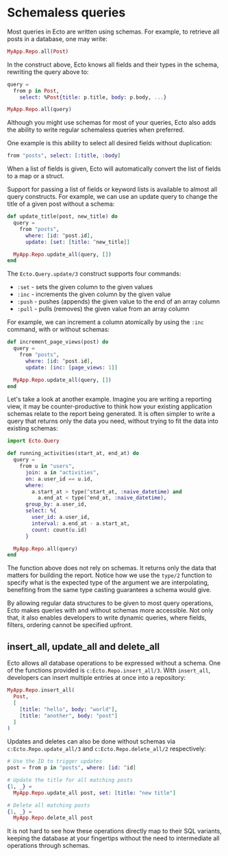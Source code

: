 # Schemaless queries

Most queries in Ecto are written using schemas. For example, to retrieve all posts in a database, one may write:

```elixir
MyApp.Repo.all(Post)
```

In the construct above, Ecto knows all fields and their types in the schema, rewriting the query above to:

```elixir
query =
  from p in Post,
    select: %Post{title: p.title, body: p.body, ...}

MyApp.Repo.all(query)
```

Although you might use schemas for most of your queries, Ecto also adds the ability to write regular schemaless queries when preferred.

One example is this ability to select all desired fields without duplication:

```elixir
from "posts", select: [:title, :body]
```

When a list of fields is given, Ecto will automatically convert the list of fields to a map or a struct.

Support for passing a list of fields or keyword lists is available to almost all query constructs. For example, we can use an update query to change the title of a given post without a schema:

```elixir
def update_title(post, new_title) do
  query =
    from "posts",
      where: [id: ^post.id],
      update: [set: [title: ^new_title]]

  MyApp.Repo.update_all(query, [])
end
```

The `Ecto.Query.update/3` construct supports four commands:

  * `:set` - sets the given column to the given values
  * `:inc` - increments the given column by the given value
  * `:push` - pushes (appends) the given value to the end of an array column
  * `:pull` - pulls (removes) the given value from an array column

For example, we can increment a column atomically by using the `:inc` command, with or without schemas:

```elixir
def increment_page_views(post) do
  query =
    from "posts",
      where: [id: ^post.id],
      update: [inc: [page_views: 1]]

  MyApp.Repo.update_all(query, [])
end
```

Let's take a look at another example. Imagine you are writing a reporting view, it may be counter-productive to think how your existing application schemas relate to the report being generated. It is often simpler to write a query that returns only the data you need, without trying to fit the data into existing schemas:

```elixir
import Ecto.Query

def running_activities(start_at, end_at) do
  query =
    from u in "users",
      join: a in "activities",
      on: a.user_id == u.id,
      where:
        a.start_at > type(^start_at, :naive_datetime) and
          a.end_at < type(^end_at, :naive_datetime),
      group_by: a.user_id,
      select: %{
        user_id: a.user_id,
        interval: a.end_at - a.start_at,
        count: count(u.id)
      }

  MyApp.Repo.all(query)
end
```

The function above does not rely on schemas. It returns only the data that matters for building the report. Notice how we use the `type/2` function to specify what is the expected type of the argument we are interpolating, benefiting from the same type casting guarantees a schema would give.

By allowing regular data structures to be given to most query operations, Ecto makes queries with and without schemas more accessible. Not only that, it also enables developers to write dynamic queries, where fields, filters, ordering cannot be specified upfront.

## insert_all, update_all and delete_all

Ecto allows all database operations to be expressed without a schema. One of the functions provided is `c:Ecto.Repo.insert_all/3`. With `insert_all`, developers can insert multiple entries at once into a repository:

```elixir
MyApp.Repo.insert_all(
  Post,
  [
    [title: "hello", body: "world"],
    [title: "another", body: "post"]
  ]
)
```

Updates and deletes can also be done without schemas via `c:Ecto.Repo.update_all/3` and `c:Ecto.Repo.delete_all/2` respectively:

```elixir
# Use the ID to trigger updates
post = from p in "posts", where: [id: ^id]

# Update the title for all matching posts
{1, _} =
  MyApp.Repo.update_all post, set: [title: "new title"]

# Delete all matching posts
{1, _} =
  MyApp.Repo.delete_all post
```

It is not hard to see how these operations directly map to their SQL variants, keeping the database at your fingertips without the need to intermediate all operations through schemas.
